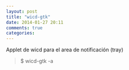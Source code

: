 ```yaml
---
layout: post
title: "wicd-gtk"
date: 2014-01-27 20:11
comments: true
categories: 
---
```

Applet de wicd para el area de notificación (tray)

>$ wicd-gtk -a

